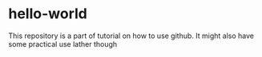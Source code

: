 hello-world
===========

This repository is a part of tutorial on how to use github. It might also have some practical use lather though
